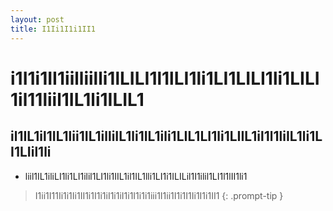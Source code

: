 ```yaml
---
layout: post
title: I1Ii1I1i1II1
---
```


# i1I1i1II1iilliilli1lLILI1l1lLI1li1LI1LILI1li1LILI1il11liil1IL1li1ILIL1
## il1IL1il1IL1lii1IL1illiIL1li1IL1ili1LIL1LI1li1LIIL1il1l1liIL1li1LI1LIil1li
* liil1IL1iliLI1li1LI1ilil1LI1li1IIL1il1IL1lli1LI1i1ILILil1I1ilil1LI1l1lII1li1

> I1ii1I11Ii1i1Ii1II1i1I1i1iI1i1iI1i1I1i1i1iii1I1ii1I1i1I1Ii1I1i1II1
{: .prompt-tip }
